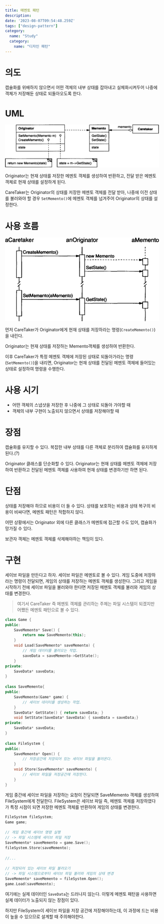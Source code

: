```yaml
---
title: 메멘토 패턴
description:
date: '2023-08-07T09:54:48.259Z'
tags: ["design-pattern"]
category:
  name: "Study"
  category:
    name: "디자인 패턴"
---
```


# 의도

캡슐화를 위배하지 않으면서 어떤 객체의 내부 상태를 잡아내고 실체화시켜두어 나중에 객체가 저장해둔 상태로 되돌아오도록 한다.

# UML

![Alt text](image.png)

Originator는 현재 상태를 저장한 메멘토 객체를 생성하여 반환하고, 전달 받은 메멘토 객체로 현재 상태를 설정하게 된다. 

CareTaker는 Originator의 상태를 저장한 메멘토 객체를 전달 받아, 나중에 이전 상태를 불러와야 할 경우 `SetMemento()`에 메멘토 객체를 넘겨주어 Originator의 상태를 설정한다.

# 사용 흐름

![Alt text](image-1.png)

먼저 CareTaker가 Originator에게 현재 상태를 저장하라는 명령(`CreateMemento()`)을 내린다.

Originator는 현재 상태를 저장하는 Memento객체를 생성하여 반환한다.

이후 CareTaker가 특정 메멘토 객체에 저장된 상태로 되돌아가라는 명령(`SetMemento()`)을 내리면, Originator는 현재 상태를 전달된 메멘토 객체에 들어있는 상태로 설정하여 명령을 수행한다.

# 사용 시기

- 어떤 객체의 스냅샷을 저장한 후 나중에 그 상태로 되돌아 가야할 때
- 객체의 내부 구현이 노출되지 않으면서 상태를 저장해야할 때

# 장점

캡슐화를 유지할 수 있다. 복잡한 내부 상태를 다른 객체로 분리하여 캡슐화를 유지하게 된다.(?)

Originator 클래스를 단순화할 수 있다. Originator는 현재 상태를 메멘토 객체에 저장하여 반환하고 전달된 메멘토 객체를 사용하여 현재 상태를 변경하기만 하면 된다. 

# 단점

상태를 저장해야 하므로 비용이 더 들 수 있다. 상태를 보호하는 비용과 상태 복구의 비용이 비싸다면, 메멘토 패턴은 적합하지 않다.

어떤 상황에서는 Originator 외에 다른 클래스가 메멘토에 접근할 수도 있어, 캡슐화가 망가질 수 있다.

보관자 객체는 메멘토 객체를 삭제해야하는 책임이 있다. 

# 구현

세이브 파일을 만든다고 하자. 세이브 파일은 메멘토로 볼 수 있다. 게임 도중에 저장하라는 명령이 전달되면, 게임의 상태를 저장하는 메멘토 객체를 생성한다. 그리고 게임을 시작하기 전에 세이브 파일을 불러와야 한다면 저장된 메멘토 객체를 불러와 게임의 상태를 변경한다.

> 여기서 CareTaker 즉 메멘토 객체를 관리하는 주체는 파일 시스템이 되겠지만 어쨌든 메멘토 패턴으로 볼 수 있다.

```cpp
class Game {
public:
    SaveMemento* Save() {
        return new SaveMemento(this);
    }
    void Load(SaveMemento* saveMemento) {
        // 게임 데이터를 불러오는 작업.
        saveData = saveMemento->GetState();
    }
private:
    SaveData* saveData;
}

class SaveMemento{
public:
    SaveMemento(Game* game) {
        // 세이브 데이터를 생성하는 작업.
    }
    SaveData* GetState() { return saveData; }
    void SetState(SaveData* SaveData) { saveData = saveData;}
private:
    SaveData* saveData;
}

class FileSystem {
public:
    SaveMemento* Open() {
        // 저장공간에 저장되어 있는 세이브 파일을 불러온다.
    }
    void Store(SaveMemento* saveMemento) {
        // 세이브 파일을 저장공간에 저장한다.
    }
}
```

게임 중간에 세이브 파일을 저장하는 요청이 전달되면 SaveMemento 객체를 생성하여 FileSystem에게 전달한다. FileSystem은 세이브 파일 즉, 메멘토 객체를 저장하였다가 특정 시점이 되면 저장한 메멘토 객체를 반환하여 게임의 상태를 변경한다.

```cpp
FileSystem fileSystem;
Game game;

// 게임 중간에 세이브 명령 실행
// -> 파일 시스템에 세이브 파일 저장
SaveMemento* saveMemento = game.Save();
fileSystem.Store(saveMemento); 

//...

// 저장되어 있는 세이브 파일 불러오기
// -> 파일 시스템으로부터 세이브 파일 불러와 게임의 상태 변경
SaveMemento* saveMemento = fileSystem.Open(); 
game.Load(saveMemento);
```

여기에는 실제 데이터인 `SaveData`는 드러나지 않는다. 이렇게 메멘토 패턴을 사용하면 실제 데이터가 노출되지 않는 장점이 있다.

하지만 FileSystem이 세이브 파일을 저장 공간에 저장해야하는데, 이 과정에 드는 비용이 높을 수 있으므로 설계할 때 주의해야한다.